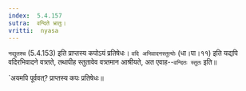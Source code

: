 ```yaml
---
index:  5.4.157
sutra:  वन्दिते भ्रातुः।
vritti:  nyasa
---
```


`नद्युतश्च` (5.4.153) इति प्राप्तस्य कपोऽयं प्रतिषेधः। `वदि अभिवादनस्तुत्योः` (धा।पा।११) इति यद्यपि वदिरभिवादने वत्र्तते, तथापीह स्तुतावेव वत्र्तमान आश्रीयते, अत एवाह--`वन्दितः स्तुतः` इति॥ 

`अयमपि पूर्ववत्? प्राप्तस्य कपः प्रतिषेधः॥
